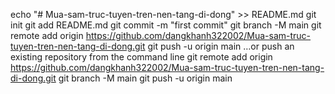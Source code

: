 echo "# Mua-sam-truc-tuyen-tren-nen-tang-di-dong" >> README.md
git init
git add README.md
git commit -m "first commit"
git branch -M main
git remote add origin https://github.com/dangkhanh322002/Mua-sam-truc-tuyen-tren-nen-tang-di-dong.git
git push -u origin main
…or push an existing repository from the command line
git remote add origin https://github.com/dangkhanh322002/Mua-sam-truc-tuyen-tren-nen-tang-di-dong.git
git branch -M main
git push -u origin main
